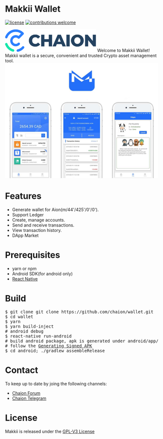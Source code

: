 # Makkii Wallet

[![license](https://img.shields.io/badge/license-GPL3-green.svg?style=flat)](https://github.com/chaion/Makkii/LICENSE)
[![contributions welcome](https://img.shields.io/badge/contributions-welcome-brightgreen.svg?style=flat)](https://github.com/chaion/wallet/issues)

<img src="chaion-logo.svg" alt="Chaion Logo" width="300"/>
Welcome to Makkii Wallet! Makkii wallet is a secure, convenient and trusted Crypto asset management tool.
<img src="assets/iphone_cover.jpg" alt="iphone_show" width="800"/>

# Features
* Generate wallet for Aion(m/44'/425'/0'/0').
* Support Ledger
* Create, manage accounts.
* Send and receive transactions.
* View transaction history.
* DApp Market

# Prerequisites
* yarn or npm
* Android SDK(for android only)
* [React Native](https://facebook.github.io/react-native/docs/getting-started)

# Build
<pre>
$ git clone git clone https://github.com/chaion/wallet.git
$ cd wallet
$ yarn
$ yarn build-inject
# android debug
$ react-native run-android
# build android package, apk is generated under android/app/outputs/apk/release/app-release.apk
# follow the <a href=https://facebook.github.io/react-native/docs/signed-apk-android target="_blank">Generating Signed APK</a>
$ cd android; ./gradlew assembleRelease
</pre>

# Contact
To keep up to date by joing the following channels:

- [Chaion Forum](https://forum.chaion.net/)
- [Chaion Telegram](https://t.me/Chaion)

# License
Makkii is released under the [GPL-V3 License](LICENSE)
